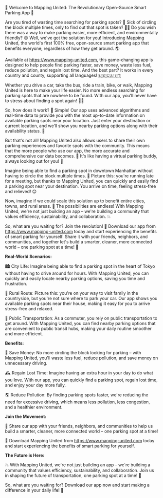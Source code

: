 🚀 Welcome to Mapping United: The Revolutionary Open-Source Smart Parking App 🚀

Are you tired of wasting time searching for parking spots? 💸 Sick of circling the block multiple times, only to find out that spot is taken? 🙅‍♂️ Do you wish there was a way to make parking easier, more efficient, and environmentally friendly? 😊 Well, we've got the solution for you! Introducing Mapping United, the world's first 100% free, open-source smart parking app that benefits everyone, regardless of how they get around. 🌎

Available at https://www.mapping-united.com, this game-changing app is designed to help people find parking faster, save money, waste less fuel, reduce pollution, and regain lost time. And the best part? It works in every country and county, supporting all languages! 🇺🇸🇨🇦🇮🇹

Whether you drive a car, take the bus, ride a train, bike, or walk, Mapping United is here to make your life easier. No more endless searching for parking spots that are nowhere to be found. With our app, you'll never have to stress about finding a spot again! 🚗💨

So, how does it work? 🤔 Simple! Our app uses advanced algorithms and real-time data to provide you with the most up-to-date information on available parking spots near your location. Just enter your destination or current location, and we'll show you nearby parking options along with their availability status. 🔴

But that's not all! Mapping United also allows users to share their own parking experiences and favorite spots with the community. This means that the more people who use our app, the more accurate and comprehensive our data becomes. 💪 It's like having a virtual parking buddy, always looking out for you! 🤝

Imagine being able to find a parking spot in downtown Manhattan without having to circle the block multiple times. 🗽️ Picture this: you're running late for a meeting, but thanks to Mapping United, you can quickly and easily find a parking spot near your destination. You arrive on time, feeling stress-free and relieved! 😊

Now, imagine if we could scale this solution up to benefit entire cities, towns, and rural areas. 🌆 The possibilities are endless! With Mapping United, we're not just building an app – we're building a community that values efficiency, sustainability, and collaboration. 💥

So, what are you waiting for? Join the revolution! 🎉 Download our app from https://www.mapping-united.com today and start experiencing the benefits of smart parking for yourself. Share it with your friends, neighbors, and communities, and together let's build a smarter, cleaner, more connected world – one parking spot at a time! 💪

**Real-World Scenarios:**

🏙️ City Life: Imagine being able to find a parking spot in the heart of Tokyo without having to drive around for hours. With Mapping United, you can quickly and easily locate nearby parking options, saving you time and frustration.

🚗 Rural Route: Picture this: you're on your way to visit family in the countryside, but you're not sure where to park your car. Our app shows you available parking spots near their house, making it easy for you to arrive stress-free and relaxed.

🚌 Public Transportation: As a commuter, you rely on public transportation to get around. With Mapping United, you can find nearby parking options that are convenient to public transit hubs, making your daily routine smoother and more efficient.

**Benefits:**

💸 Save Money: No more circling the block looking for parking – with Mapping United, you'll waste less fuel, reduce pollution, and save money on unnecessary driving.

🕰️ Regain Lost Time: Imagine having an extra hour in your day to do what you love. With our app, you can quickly find a parking spot, regain lost time, and enjoy your day more fully.

🌎 Reduce Pollution: By finding parking spots faster, we're reducing the need for excessive driving, which means less pollution, less congestion, and a healthier environment.

**Join the Movement:**

💪 Share our app with your friends, neighbors, and communities to help us build a smarter, cleaner, more connected world – one parking spot at a time!

📲 Download Mapping United from https://www.mapping-united.com today and start experiencing the benefits of smart parking for yourself.

**The Future is Here:**

💥 With Mapping United, we're not just building an app – we're building a community that values efficiency, sustainability, and collaboration. Join us in shaping the future of transportation, one parking spot at a time! 🚀

So, what are you waiting for? Download our app now and start making a difference in your daily life! 🎉
